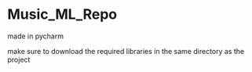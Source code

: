 # Music_ML_Repo

made in pycharm

make sure to download the required libraries in the same directory as the project
